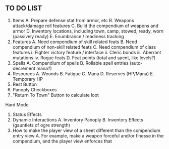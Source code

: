 
## TO DO LIST

1. Items
  A. Prepare defense stat from armor, etc
  B. Weapons attack/damage roll features
  C. Build the compendium of weapons and armor
  D. Inventory locations, including town, camp, stowed, ready, worn (passively ready)
  E. Enumbrance / readiness tracking
2. Features
  A. Need compendium of skill related feats
  B. Need compendium of non-skill related feats
  C. Need compendium of class features
    i. Fighter victory feature / interface
    ii. Cleric bonds
    iii. Aberrant mutations
    iv. Rogue feats
  D. Feat points (total and spent, like levels?)
3. Spells
  A. Compendium of spells
  B. Rollable spell entries (auto-decrement mana?)
4. Resources
  A. Wounds
  B. Fatigue
  C. Mana
  D. Reserves (HP/Mana)
  E. Temporary HP
5. Rest Button
6. Panoply Checkboxes
7. "Return To Town" Button to calculate loot

Hard Mode

1. Status Effects
2. Dynamic Interactions
  A. Inventory Panoply
  B. Inventory Effects (gauntlets of ogre strength)
3. How to make the player view of a sheet different than the compendium entry view
  A. For example, make a weapon forceful and/or finesse in the compendium, and the player view enforces that
